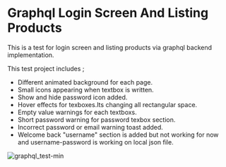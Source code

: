 # Graphql Login Screen And Listing Products

This is a test for login screen and listing products via graphql backend implementation.

This test project includes ;

- Different animated background for each page.
- Small icons appearing when textbox is written.
- Show and hide password icon added.
- Hover effects for texboxes.Its changing all rectangular space.
- Empty value warnings for each textboxs.
- Short password warning for password texbox section.
- Incorrect password or email warning toast added.
- Welcome back "username" section is added but not working for now and username-password is working on local json file.


![graphql_test-min](https://user-images.githubusercontent.com/112854290/219349641-80764f45-9efd-4ee7-85d6-e04e95a7b57f.gif)

